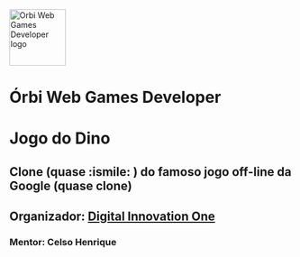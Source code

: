 <img src="https://hermes.digitalinnovation.one/tracks/5a0ef2bf-8cca-4be7-b506-3945fbb8f1d4.png" alt="Orbi Web Games Developer logo" style="height: 100px; width: 100px">

# Órbi Web Games Developer

# Jogo do Dino

## Clone (quase :ismile: ) do famoso jogo off-line da Google (quase clone)

## Organizador: [Digital Innovation One](https://web.dio.me/home)
### Mentor: Celso Henrique
